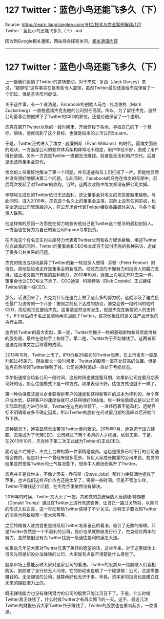 # 127 Twitter：蓝色小鸟还能飞多久（下） 

Source: https://learn.lianglianglee.com/专栏/技术与商业案例解读/127 Twitter：蓝色小鸟还能飞多久（下）.md

因收到Google相关通知，网站将会择期关闭。[相关通知内容](https://lumendatabase.org/notices/44265620)

---

# 127 Twitter：蓝色小鸟还能飞多久（下）

上一篇我们谈到了Twitter的这场变动，对于杰克 · 多西（Jack Dorsey）来说，“被卸任”这件事实在是有些令人震惊，虽然Twitter最后还是给杰克保留了一个职位，但是基本形同虚设。

关于这件事，有一个说法是，Facebook的创始人马克 · 扎克伯格（Mark Zuckerberg）一直想邀请杰克去他的公司担任高管。所以，为了留住杰克，虽然公司董事会把他撵下了Twitter的CEO的职位，还是给他保留了一个虚职。

杰克在离开Twitter以后的一段时间里，开始穿梭于各地，寻找自己的下一个目标。很快，他就找到了这个目标，也就是后来的上市公司Square。

于是，Twitter正式进入了埃文 · 威廉姆斯（Evan Williams）的时代。而埃文面临的现状，一方面是公司的软件体系架构非常地不稳定，用户体验不好，造成了用户增长放缓。另外一方面是Twitter一直都无法赚钱。前者是无法和用户交代，后者是无法向董事会交代。

埃文的上任很好地解决了第一个问题，并且迅速和员工们打成了一片。但是他显然并没有很好地解决第二个问题。与此同时，Facebook的马克在埃文的任期中，前后两次发起了对Twitter的收购。当然，这两次收购中埃文都没有把公司卖掉。

伴随埃文成长的Twitter依旧无法盈利。这让董事会对埃文的忍受度越来越低。与此同时，进入2010年，杰克这个名义上的董事会主席，实际上没有任何实权，也完全退出公司管理层的人，在公开场合代表Twitter接受各路媒体采访，与各个投资人联系。

他这样做的原因一方面是在努力地宣传他自己是Twitter这个想法的最初创始人。一方面也在努力为自己的新公司Square寻求投资。

在杰克这个有名无实的主席努力代表着Twitter公司和各方媒体接触，阐述Twitter创立故事的同时，Twitter的董事会和CEO埃文却穷于应付杰克的各种采访，造成了很多公共关系的问题。

杰克的做法成功地赢得了Twitter的新一轮投资人彼得 · 芬顿（Peter Fenton）的信任，而他恰恰也正好是董事会的新成员。经过杰克的不懈努力和投资人的鼎力支持，加上埃文自己有限的盈利能力，2010年10月，就像上次埃文开除杰克一样，董事会也让CEO埃文下岗了。COO迪克 · 科斯特洛（Dick Costolo）正式接任Twitter的新一任CEO。

那么，话说回来了，杰克为什么在迪克上做了这么多的努力呢，这就涉及了迪克接任最广为流传的一个八卦：按照之前私下达成的协议，迪克会做一段时间的临时CEO，而后就把位置给杰克。这事情显然没有发生，但是杰克在新投资人的支持下，6个月后终于名正言顺地再次回到了Twitter。这次他担任的是关注产品开发的执行主席。

迪克给Twitter的最大贡献，第一是，Twitter烂摊子一样的基础架构和经常就垮掉的服务器，最终在他的手上修好了。第二是，Twitter终于开始赚钱了。这两者都是迪克继埃文之后取得的成绩。

2013年10月，Twitter上市了。IPO价格26美元的Twitter股票，在上市当天一度飙升超过45美元。随后很长一段时间里，Twitter的股票一直在比较高的位置。但是迪克虽然带领Twitter赚到了钱，公司的净利润却一直处于亏损状态。

华尔街通常会给新公司一段时间，这段时间也就是蜜月期，如果新公司在蜜月期表现好的话，那么估值模式下是一种方式，如果表现不好，估值方式也就不一样了。

第一种估值模式是以企业获得新客户的速度和获得新客户的成本为评判的，单个客户成本低，获得客户的速度快就可以获得很好的估值。后一种估值模式是以公司的实际盈利能力进行估值。Twitter在迪克的带领下，一直经历着不能盈利、远期目标不明确等诸多不确定因素，所以Twitter的股价在经过蜜月期的高峰以后开始节节下跌。

这种情况下，迪克显然无法带领Twitter走向繁荣。2015年7月，迪克迫于压力辞职。杰克成为了代理CEO。公司经过了两个多月的人才挖掘，依然无果，于是，在2015年10月，杰克终于第二次正式成为Twitter的正式CEO。

面对这个烂摊子，杰克上台做的第一件事情是裁员。这也是很多已经不行的公司通常会做的，但是对于一个曾经有很多愿景，背负大家成长期望的公司来说，裁员的结果显然使得Twitter的士气每况愈下，很多牛人都纷纷离开了Twitter。

杰克并非是救世主，不像史蒂夫 · 乔布斯（Steve Jobs）那样力挽狂澜地拯救了苹果。也许我们这样评价杰克还是太早了，需要一些时间。但是不管怎么样，Twitter不赚钱这个问题，在杰克手里依然没有解决。

2016年的时候，Twitter又大火了一把。共和党的总统候选人唐纳德·特朗普（Donald Trump）通过在Twitter上进行竞选宣传，让自己一路过关斩将，以黑马的形式入驻白宫，这一举动帮助Twitter获得了不少关注，沙特王子要收购Twitter的消息也导致股票一度大涨等等。

之后特朗普入驻白宫更是继续用Twitter发表自己的看法，吸引了无数的眼球。只是Twitter依然是一个不盈利的公司，股价也早就跌破发行价了，杰克经过两年的努力，显然依旧没有为Twitter找到一条通往盈利的康庄大道。

如果说几年前大家对Twitter充满了美好的愿望的话，这些年来，对于这家媒体上很风光但是却没办法赚钱的公司，大家就有点说不清楚是什么感觉了。

股票市场上最能反映大家对这家公司的看法。Twitter的股票从一路凯歌人们竞相购买，到跌破了发行价无人问津，它的历程也说明了一个硬道理：公司，总是需要赚钱的。无法赚钱的公司，就算再好也无济于事，毕竟，资本家的投资也是建立在未来的赚钱潜力上的。

既无赚钱能力也没有赚钱潜力的公司的股票只能江河日下了。于是，什么时候Twitter真正赚钱了，什么时候Twitter才有再次腾飞的一天。这不，最近几次Twitter的财报告诉大家Twitter终于赚钱了，Twitter的股票也在重新起步，一路看涨。